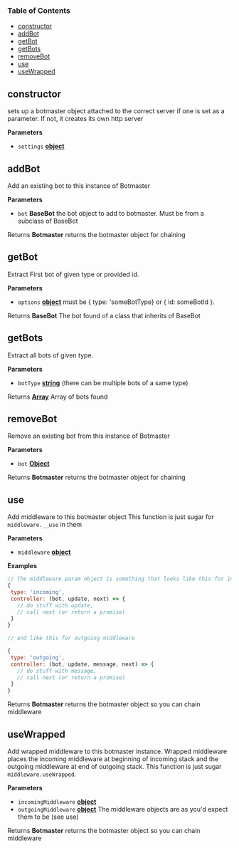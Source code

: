 <!-- Generated by documentation.js. Update this documentation by updating the source code. -->

### Table of Contents

-   [constructor](#constructor)
-   [addBot](#addbot)
-   [getBot](#getbot)
-   [getBots](#getbots)
-   [removeBot](#removebot)
-   [use](#use)
-   [useWrapped](#usewrapped)

## constructor

sets up a botmaster object attached to the correct server if one is set
as a parameter. If not, it creates its own http server

**Parameters**

-   `settings` **[object](https://developer.mozilla.org/en-US/docs/Web/JavaScript/Reference/Global_Objects/Object)** 

## addBot

Add an existing bot to this instance of Botmaster

**Parameters**

-   `bot` **BaseBot** the bot object to add to botmaster. Must be from
    a subclass of BaseBot

Returns **Botmaster** returns the botmaster object for chaining

## getBot

Extract First bot of given type or provided id.

**Parameters**

-   `options` **[object](https://developer.mozilla.org/en-US/docs/Web/JavaScript/Reference/Global_Objects/Object)** must be { type: 'someBotType} or { id: someBotId }.

Returns **BaseBot** The bot found of a class that inherits of BaseBot

## getBots

Extract all bots of given type.

**Parameters**

-   `botType` **[string](https://developer.mozilla.org/en-US/docs/Web/JavaScript/Reference/Global_Objects/String)** (there can be multiple bots of a same type)

Returns **[Array](https://developer.mozilla.org/en-US/docs/Web/JavaScript/Reference/Global_Objects/Array)** Array of bots found

## removeBot

Remove an existing bot from this instance of Botmaster

**Parameters**

-   `bot` **[Object](https://developer.mozilla.org/en-US/docs/Web/JavaScript/Reference/Global_Objects/Object)** 

Returns **Botmaster** returns the botmaster object for chaining

## use

Add middleware to this botmaster object
This function is just sugar for `middleware.__use` in them

**Parameters**

-   `middleware` **[object](https://developer.mozilla.org/en-US/docs/Web/JavaScript/Reference/Global_Objects/Object)** 

**Examples**

```javascript
// The middleware param object is something that looks like this for incoming:
{
 type: 'incoming',
 controller: (bot, update, next) => {
   // do stuff with update,
   // call next (or return a promise)
 }
}

// and like this for outgoing middleware

{
 type: 'outgoing',
 controller: (bot, update, message, next) => {
   // do stuff with message,
   // call next (or return a promise)
 }
}
```

Returns **Botmaster** returns the botmaster object so you can chain middleware

## useWrapped

Add wrapped middleware to this botmaster instance. Wrapped middleware
places the incoming middleware at beginning of incoming stack and
the outgoing middleware at end of outgoing stack.
This function is just sugar `middleware.useWrapped`.

**Parameters**

-   `incomingMiddleware` **[object](https://developer.mozilla.org/en-US/docs/Web/JavaScript/Reference/Global_Objects/Object)** 
-   `outgoingMiddleware` **[object](https://developer.mozilla.org/en-US/docs/Web/JavaScript/Reference/Global_Objects/Object)** The middleware objects are as you'd expect them to be (see use)

Returns **Botmaster** returns the botmaster object so you can chain middleware
